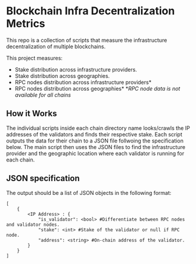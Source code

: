 # Blockchain Infra Decentralization Metrics
This repo is a collection of scripts that measure the infrastructure decentralization of multiple blockchains.

This project measures:
- Stake distribution across infrastructure providers.
- Stake distribution across geographies.
- RPC nodes distribution across infrastructure providers*
- RPC nodes distribution across geographies*
**RPC node data is not available for all chains*

## How it Works
The individual scripts inside each chain directory name looks/crawls the IP addresses of the validators and finds their respective stake. Each script outputs the data for their chain to a JSON file follwoing the specification below.
The main script then uses the JSON files to find the infrastructure provider and the geographic location where each validator is running for each chain.

## JSON specification
The output should be a list of JSON objects in the following format:
```
[
    {
        <IP Address> : {
            "is_validator": <bool> #Differentiate between RPC nodes and validator nodes.
            "stake": <int> #Stake of the validator or null if RPC node.
            "address": <string> #On-chain address of the validator.
        }
    }
]
```